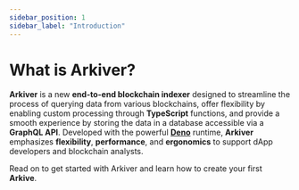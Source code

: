 ```yaml
---
sidebar_position: 1
sidebar_label: "Introduction"
---
```


# What is Arkiver?

**Arkiver** is a new **end-to-end blockchain indexer** designed to streamline the process of querying data from various blockchains, offer flexibility by enabling custom processing through **TypeScript** functions, and provide a smooth experience by storing the data in a database accessible via a **GraphQL API**. Developed with the powerful [**Deno**](https://deno.land) runtime, **Arkiver** emphasizes **flexibility**, **performance**, and **ergonomics** to support dApp developers and blockchain analysts.

Read on to get started with Arkiver and learn how to create your first **Arkive**.